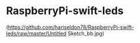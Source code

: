# RaspberryPi-swift-leds
(https://github.com/hariseldon78/RaspberryPi-swift-leds/raw/master/Untitled Sketch_bb.jpg)
